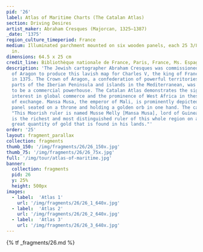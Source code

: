 ```yaml
---
pid: '26'
label: Atlas of Maritime Charts (The Catalan Atlas)
section: Driving Desires
artist_maker: Abraham Cresques (Majorcan, 1325–1387)
_date: '1375'
region_culture_timeperiod: France
medium: Illuminated parchment mounted on six wooden panels, each 25 3/8 × 9 13/16
  in.
dimensions: 64.5 x 25 cm
credit_line: Bibliothèque nationale de France, Paris, France, Ms. Espagnol 30
description: 'The Jewish cartographer Abraham Cresques was commissioned by the King
  of Aragon to produce this lavish map for Charles V, the king of France. It was completed
  in 1375. The Crown of Aragon, a confederation of powerful territories that included
  parts of the Iberian Peninsula and islands in the Mediterranean, was well situated
  to be a commercial powerhouse. The Catalan Atlas demonstrates the significant European
  interest in global commerce and the prominence of West Africa in these networks
  of exchange. Mansa Musa, the emperor of Mali, is prominently depicted on the second
  panel seated on a throne and holding a golden orb in one hand. The caption reads:
  "This Moorish ruler is named Musse Melly [Mansa Musa], lord of Guinea. This king
  is the richest and most distinguished ruler of this whole region on account of the
  great quantity of gold that is found in his lands."'
order: '25'
layout: fragment_parallax
collection: fragments
thumb_150: '/img/fragments/26/26_150x.jpg'
thumb_75: '/img/fragments/26/26_75x.jpg'
full: '/img/tour/atlas-of-maritime.jpg'
banner:
  collection: fragments
  pid: 26
  y: 25%
  height: 500px
images:
  - label:  'Atlas 1'
    url: '/img/fragments/26/26_1_640x.jpg'
  - label:  'Atlas 2'
    url: '/img/fragments/26/26_2_640x.jpg'
  - label:  'Atlas 3'
    url: '/img/fragments/26/26_3_640x.jpg'
---
```


{% tf _fragments/26.md %}